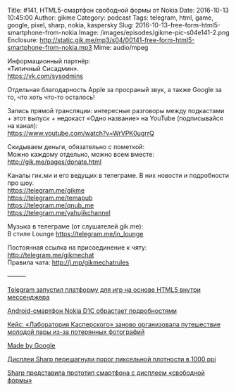 Title: #141, HTML5-смартфон свободной формы от Nokia
Date: 2016-10-13 10:45:00
Author: gikme
Category: podcast
Tags: telegram, html, game, google, pixel, sharp, nokia, kaspersky
Slug: 2016-10-13-free-form-html5-smartphone-from-nokia
Image: /images/episodes/gikme-pic-s04e141-2.png  
Enclosure: http://static.gik.me/mp3/s04/00141-free-form-html5-smartphone-from-nokia.mp3
Mime: audio/mpeg


Информационный партнёр:  
«Типичный Сисадмин».  
<https://vk.com/sysodmins>

Отдельная благодарность Apple за просраный звук, а также Google за то, что хоть что-то осталось!

Запись прямой трансляции: интересные разговоры между подкастами + этот выпуск + недокаст «Одно название» на YouTube (подписывайся на канал):  
<https://www.youtube.com/watch?v=WrVPK0ugrrQ>

Скидываем деньги, обязательно с пометкой:  
Можно каждому отдельно, можно всем вместе:  
<http://gik.me/pages/donate.html>

Каналы гик.ми и его ведущих в телеграме. В них новости и подробности про шоу.  
<https://telegram.me/gikme>  
<https://telegram.me/temapub>  
<https://telegram.me/qnub_me>  
<https://telegram.me/yahujikchannel>

Музыка в телеграме (от слушателей gik.me):  
В стиле Lounge <https://telegram.me/in_lounge>

Постоянная ссылка на присоединение к чяту: <http://telegram.me/gikmechat>  
Правила чата: <http://j.mp/gikmechatrules>

———

[Telegram запустил платформу для игр на основе HTML5 внутри мессенджера](https://vc.ru/n/tele-games)

[Android-смартфон Nokia D1C обрастает подробностями](http://www.3dnews.ru/940642/)

[Кейс: «Лаборатория Касперского» заново организовала путешествие молодой пары из-за потерянных фотографий](https://vc.ru/p/kaspersky-story)

[Made by Google](https://madeby.google.com)

[Дисплеи Sharp перешагнули порог пиксельной плотности в 1000 ppi](http://www.3dnews.ru/940604/)

[Sharp представила прототип смартфона с дисплеем «свободной формы»](https://tjournal.ru/35400-sharp-predstavila-prototip-smartfona-s-displeem-svobodnoi-formi)
